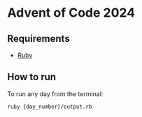 # Advent of Code 2024

## Requirements
- [Ruby](https://www.ruby-lang.org/en/documentation/installation/)

## How to run
To run any day from the terminal:
```sh
ruby {day_number}/output.rb
```